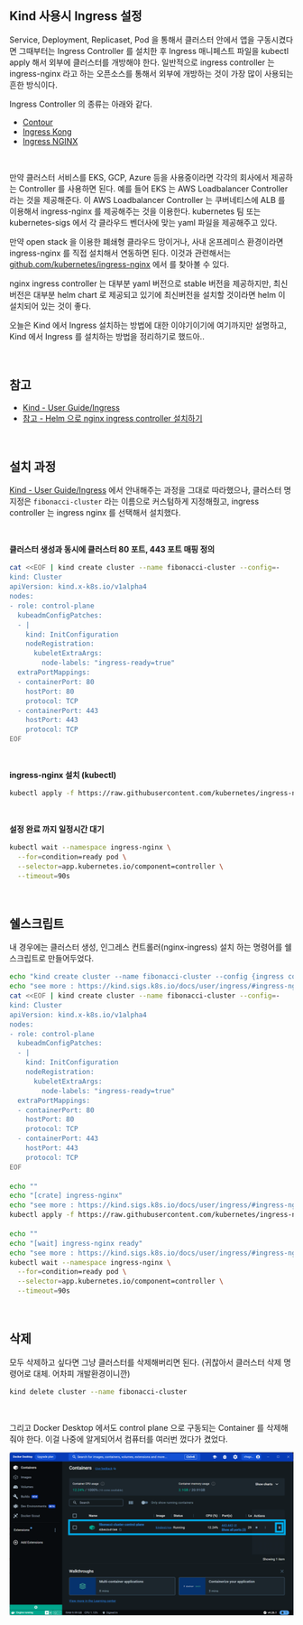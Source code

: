 ## Kind 사용시 Ingress 설정

Service, Deployment, Replicaset, Pod 을 통해서 클러스터 안에서 앱을 구동시켰다면 그때부터는 Ingress Controller 를 설치한 후 Ingress 매니페스트 파일을 kubectl apply 해서 외부에 클러스터를 개방해야 한다. 일반적으로 ingress controller 는 ingress-nginx 라고 하는 오픈소스를 통해서 외부에 개방하는 것이 가장 많이 사용되는 흔한 방식이다.<br>

Ingress Controller 의 종류는 아래와 같다.<br>

- [Contour](https://kind.sigs.k8s.io/docs/user/ingress/#contour)
- [Ingress Kong](https://kind.sigs.k8s.io/docs/user/ingress/#ingress-kong)
- [Ingress NGINX](https://kind.sigs.k8s.io/docs/user/ingress/#ingress-nginx)

<br>



만약 클러스터 서비스를 EKS, GCP, Azure 등을 사용중이라면 각각의 회사에서 제공하는 Controller 를 사용하면 된다. 예를 들어 EKS 는 AWS Loadbalancer Controller 라는 것을 제공해준다. 이 AWS Loadbalancer Controller 는 쿠버네티스에 ALB 를 이용해서 ingress-nginx 를 제공해주는 것을 이용한다. kubernetes 팀 또는 kubernetes-sigs 에서 각 클라우드 벤더사에 맞는 yaml 파일을 제공해주고 있다.<br>

만약 open stack 을 이용한 폐쇄형 클라우드 망이거나, 사내 온프레미스 환경이라면 ingress-nginx 를 직접 설치해서 연동하면 된다. 이것과 관련해서는 [github.com/kubernetes/ingress-nginx](https://github.com/kubernetes/ingress-nginx/) 에서  를 찾아볼 수 있다.<br>

nginx ingress controller 는 대부분 yaml 버전으로 stable 버전을 제공하지만, 최신버전은 대부분 helm chart 로 제공되고 있기에 최신버전을 설치할 것이라면 helm 이 설치되어 있는 것이 좋다.<br>

오늘은 Kind 에서 Ingress 설치하는 방법에 대한 이야기이기에 여기까지만 설명하고, Kind 에서 Ingress 를 설치하는 방법을 정리하기로 했드아..<br>

<br>



## 참고

- [Kind - User Guide/Ingress](https://kind.sigs.k8s.io/docs/user/ingress/)
- [참고 - Helm 으로 nginx ingress controller 설치하기](https://hyeo-noo.tistory.com/385)

<br>



## 설치 과정

[Kind - User Guide/Ingress](https://kind.sigs.k8s.io/docs/user/ingress/) 에서 안내해주는 과정을 그대로 따라했으나, 클러스터 명 지정은 `fibonacci-cluster` 라는 이름으로 커스텀하게 지정해줬고, ingress controller 는 ingress nginx 를 선택해서 설치했다. <br>

<br>



**클러스터 생성과 동시에 클러스터 80 포트, 443 포트 매핑 정의**<br>

```bash
cat <<EOF | kind create cluster --name fibonacci-cluster --config=-
kind: Cluster
apiVersion: kind.x-k8s.io/v1alpha4
nodes:
- role: control-plane
  kubeadmConfigPatches:
  - |
    kind: InitConfiguration
    nodeRegistration:
      kubeletExtraArgs:
        node-labels: "ingress-ready=true"
  extraPortMappings:
  - containerPort: 80
    hostPort: 80
    protocol: TCP
  - containerPort: 443
    hostPort: 443
    protocol: TCP
EOF
```

<br>



**ingress-nginx 설치 (kubectl)**<br>

```bash
kubectl apply -f https://raw.githubusercontent.com/kubernetes/ingress-nginx/main/deploy/static/provider/kind/deploy.yaml
```

<br>



**설정 완료 까지 일정시간 대기**<br>

```bash
kubectl wait --namespace ingress-nginx \
  --for=condition=ready pod \
  --selector=app.kubernetes.io/component=controller \
  --timeout=90s
```

<br>



## 쉘스크립트

내 경우에는 클러스터 생성, 인그레스 컨트롤러(nginx-ingress) 설치 하는 명령어를 쉘스크립트로 만들어두었다.

```bash
echo "kind create cluster --name fibonacci-cluster --config {ingress config}"
echo "see more : https://kind.sigs.k8s.io/docs/user/ingress/#ingress-nginx"
cat <<EOF | kind create cluster --name fibonacci-cluster --config=-
kind: Cluster
apiVersion: kind.x-k8s.io/v1alpha4
nodes:
- role: control-plane
  kubeadmConfigPatches:
  - |
    kind: InitConfiguration
    nodeRegistration:
      kubeletExtraArgs:
        node-labels: "ingress-ready=true"
  extraPortMappings:
  - containerPort: 80
    hostPort: 80
    protocol: TCP
  - containerPort: 443
    hostPort: 443
    protocol: TCP
EOF

echo ""
echo "[crate] ingress-nginx"
echo "see more : https://kind.sigs.k8s.io/docs/user/ingress/#ingress-nginx"
kubectl apply -f https://raw.githubusercontent.com/kubernetes/ingress-nginx/main/deploy/static/provider/kind/deploy.yaml

echo ""
echo "[wait] ingress-nginx ready"
echo "see more : https://kind.sigs.k8s.io/docs/user/ingress/#ingress-nginx"
kubectl wait --namespace ingress-nginx \
  --for=condition=ready pod \
  --selector=app.kubernetes.io/component=controller \
  --timeout=90s
```

<br>



## 삭제

모두 삭제하고 싶다면 그냥 클러스터를 삭제해버리면 된다. (귀찮아서 클러스터 삭제 명령어로 대체. 어차피 개발환경이니깐)

```bash
kind delete cluster --name fibonacci-cluster
```

<br>



그리고 Docker Desktop 에서도 control plane 으로 구동되는 Container 를 삭제해줘야 한다. 이걸 나중에 알게되어서 컴퓨터를 여러번 껐다가 켰었다.

<img src="./img/INSTALL/3.png"/>





